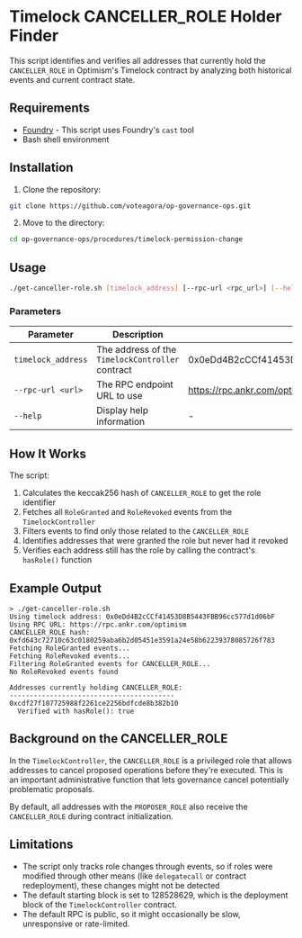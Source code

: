 # Timelock CANCELLER_ROLE Holder Finder

This script identifies and verifies all addresses that currently hold the `CANCELLER_ROLE` in Optimism's Timelock contract by analyzing both historical events and current contract state.

## Requirements

- [Foundry](https://book.getfoundry.sh/getting-started/installation) - This script uses Foundry's `cast` tool
- Bash shell environment

## Installation

1. Clone the repository:
```bash
git clone https://github.com/voteagora/op-governance-ops.git
```

2. Move to the directory:
```bash
cd op-governance-ops/procedures/timelock-permission-change
```

## Usage

```bash
./get-canceller-role.sh [timelock_address] [--rpc-url <rpc_url>] [--help]
```

### Parameters

| Parameter | Description | Default |
|-----------|-------------|---------|
| `timelock_address` | The address of the `TimelockController` contract | 0x0eDd4B2cCCf41453D8B5443FBB96cc577d1d06bF |
| `--rpc-url <url>` | The RPC endpoint URL to use | https://rpc.ankr.com/optimism |
| `--help` | Display help information | - |

## How It Works

The script:

1. Calculates the keccak256 hash of `CANCELLER_ROLE` to get the role identifier
2. Fetches all `RoleGranted` and `RoleRevoked` events from the `TimelockController`
3. Filters events to find only those related to the `CANCELLER_ROLE`
4. Identifies addresses that were granted the role but never had it revoked
5. Verifies each address still has the role by calling the contract's `hasRole()` function

## Example Output

```
> ./get-canceller-role.sh
Using timelock address: 0x0eDd4B2cCCf41453D8B5443FBB96cc577d1d06bF
Using RPC URL: https://rpc.ankr.com/optimism
CANCELLER_ROLE hash: 0xfd643c72710c63c0180259aba6b2d05451e3591a24e58b62239378085726f783
Fetching RoleGranted events...
Fetching RoleRevoked events...
Filtering RoleGranted events for CANCELLER_ROLE...
No RoleRevoked events found

Addresses currently holding CANCELLER_ROLE:
-----------------------------------------
0xcdf27f107725988f2261ce2256bdfcde8b382b10
  Verified with hasRole(): true
```

## Background on the CANCELLER_ROLE

In the `TimelockController`, the `CANCELLER_ROLE` is a privileged role that allows addresses to cancel proposed operations before they're executed. This is an important administrative function that lets governance cancel potentially problematic proposals.

By default, all addresses with the `PROPOSER_ROLE` also receive the `CANCELLER_ROLE` during contract initialization.

## Limitations

- The script only tracks role changes through events, so if roles were modified through other means (like `delegatecall` or contract redeployment), these changes might not be detected
- The default starting block is set to 128528629, which is the deployment block of the `TimelockController` contract.
- The default RPC is public, so it might occasionally be slow, unresponsive or rate-limited.
